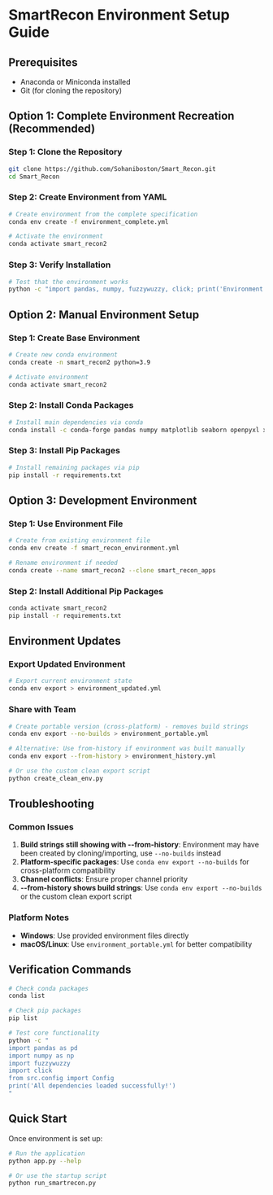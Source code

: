 # SmartRecon Environment Setup Guide

## Prerequisites
- Anaconda or Miniconda installed
- Git (for cloning the repository)

## Option 1: Complete Environment Recreation (Recommended)

### Step 1: Clone the Repository
```bash
git clone https://github.com/Sohaniboston/Smart_Recon.git
cd Smart_Recon
```

### Step 2: Create Environment from YAML
```bash
# Create environment from the complete specification
conda env create -f environment_complete.yml

# Activate the environment
conda activate smart_recon2
```

### Step 3: Verify Installation
```bash
# Test that the environment works
python -c "import pandas, numpy, fuzzywuzzy, click; print('Environment setup successful!')"
```

## Option 2: Manual Environment Setup

### Step 1: Create Base Environment
```bash
# Create new conda environment
conda create -n smart_recon2 python=3.9

# Activate environment
conda activate smart_recon2
```

### Step 2: Install Conda Packages
```bash
# Install main dependencies via conda
conda install -c conda-forge pandas numpy matplotlib seaborn openpyxl xlrd click colorama
```

### Step 3: Install Pip Packages
```bash
# Install remaining packages via pip
pip install -r requirements.txt
```

## Option 3: Development Environment

### Step 1: Use Environment File
```bash
# Create from existing environment file
conda env create -f smart_recon_environment.yml

# Rename environment if needed
conda create --name smart_recon2 --clone smart_recon_apps
```

### Step 2: Install Additional Pip Packages
```bash
conda activate smart_recon2
pip install -r requirements.txt
```

## Environment Updates

### Export Updated Environment
```bash
# Export current environment state
conda env export > environment_updated.yml
```

### Share with Team
```bash
# Create portable version (cross-platform) - removes build strings
conda env export --no-builds > environment_portable.yml

# Alternative: Use from-history if environment was built manually
conda env export --from-history > environment_history.yml

# Or use the custom clean export script
python create_clean_env.py
```

## Troubleshooting

### Common Issues
1. **Build strings still showing with --from-history**: Environment may have been created by cloning/importing, use `--no-builds` instead
2. **Platform-specific packages**: Use `conda env export --no-builds` for cross-platform compatibility
3. **Channel conflicts**: Ensure proper channel priority
4. **--from-history shows build strings**: Use `conda env export --no-builds` or the custom clean export script

### Platform Notes
- **Windows**: Use provided environment files directly
- **macOS/Linux**: Use `environment_portable.yml` for better compatibility

## Verification Commands
```bash
# Check conda packages
conda list

# Check pip packages
pip list

# Test core functionality
python -c "
import pandas as pd
import numpy as np
import fuzzywuzzy
import click
from src.config import Config
print('All dependencies loaded successfully!')
"
```

## Quick Start
Once environment is set up:
```bash
# Run the application
python app.py --help

# Or use the startup script
python run_smartrecon.py
```
